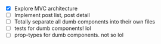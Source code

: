 + [x] Explore MVC architecture
+ [ ] Implement post list, post detail
+ [ ] Totally separate all dumb components into their own files
+ [ ] tests for dumb components! lol
+ [ ] prop-types for dumb components. not so lol
